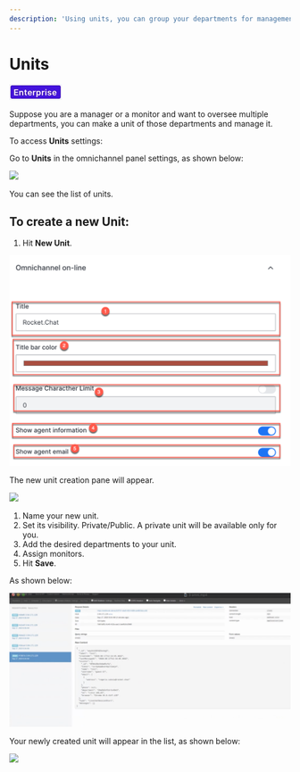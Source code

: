 ```yaml
---
description: 'Using units, you can group your departments for management purposes.'
---
```


# Units

![](../../../.gitbook/assets/2021-06-10_22-31-38.jpg)

Suppose you are a manager or a monitor and want to oversee multiple departments, you can make a unit of those departments and manage it.

To access **Units** settings:

Go to **Units** in the omnichannel panel settings, as shown below:

![](../../../.gitbook/assets/0%20%2813%29.png)

You can see the list of units.

## To create a new Unit:

1. Hit **New Unit**.

![](../../../.gitbook/assets/1%20%2812%29.png)

The new unit creation pane will appear.

![](../../../.gitbook/assets/2%20%2811%29.png)

1. Name your new unit.
2. Set its visibility. Private/Public. A private unit will be available only for you.
3. Add the desired departments to your unit.
4. Assign monitors.
5. Hit **Save**.

As shown below:

![](../../../.gitbook/assets/3%20%2812%29.png)

Your newly created unit will appear in the list, as shown below:

![](../../../.gitbook/assets/4%20%2812%29.png)

